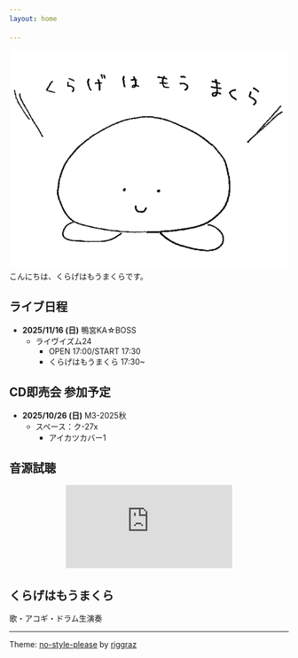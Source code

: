 ```yaml
---
layout: home

---
```


<style>
.video-wrapper {
  position: relative;
  padding-bottom: 56.25%; /* 16:9の比率 */
  height: 0;
  overflow: hidden;
  max-width: 100%;
  margin: 0 auto; /* 中央寄せ */
}
.video-wrapper iframe {
  position: absolute;
  top: 0;
  left: 0;
  width: 100%;
  height: 100%;
}
</style>
<div align="center">
<img src="/assets/images/krgmkr.png" >
</div>
こんにちは、くらげはもうまくらです。  




##  ライブ日程
- **2025/11/16 (日)** 鴨宮KA☆BOSS
    - ライヴイズム24
      - OPEN 17:00/START 17:30
      - くらげはもうまくら 17:30~

##  CD即売会 参加予定
- **2025/10/26 (日)** M3-2025秋
  - スペース：ク-27x
    - アイカツカバー1

##  音源試聴
<div align="center">
  <iframe
  src="https://www.youtube.com/embed/iMKMh75L3BY?si=0xEn-sZ2KAjJNBcJ"
  title="YouTube video player"
  frameborder="0"
  allow="accelerometer; autoplay; clipboard-write; encrypted-media; gyroscope; picture-in-picture"
  allowfullscreen></iframe>
</div>

## くらげはもうまくら
歌・アコギ・ドラム生演奏

---

Theme: [no-style-please](https://github.com/riggraz/no-style-please) by [riggraz](https://riggraz.dev)
